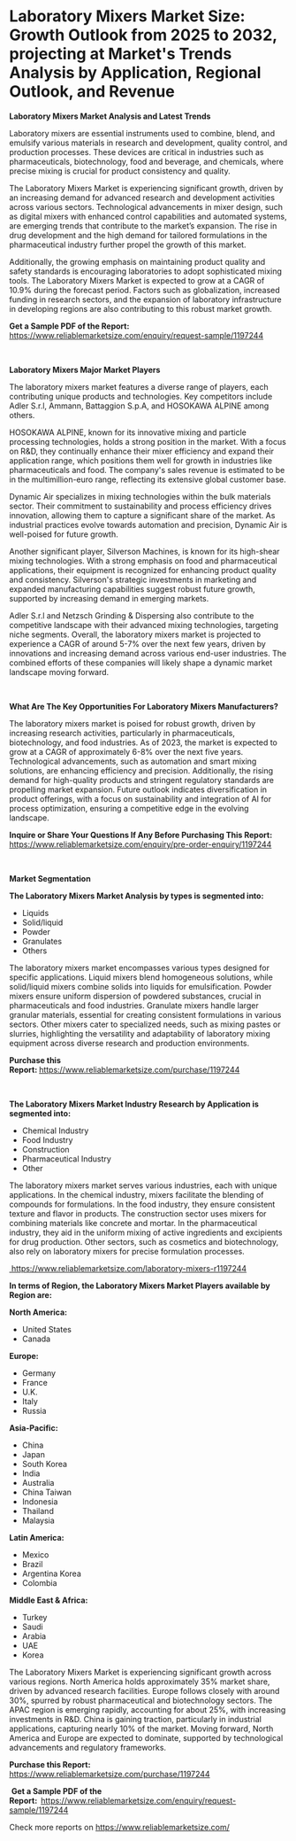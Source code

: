 <p><h1>Laboratory Mixers Market Size: Growth Outlook from 2025 to 2032, projecting at Market's Trends Analysis by Application, Regional Outlook, and Revenue</h1></p><p><strong>Laboratory Mixers Market Analysis and Latest Trends</strong></p>
<p><p>Laboratory mixers are essential instruments used to combine, blend, and emulsify various materials in research and development, quality control, and production processes. These devices are critical in industries such as pharmaceuticals, biotechnology, food and beverage, and chemicals, where precise mixing is crucial for product consistency and quality. </p><p>The Laboratory Mixers Market is experiencing significant growth, driven by an increasing demand for advanced research and development activities across various sectors. Technological advancements in mixer design, such as digital mixers with enhanced control capabilities and automated systems, are emerging trends that contribute to the market’s expansion. The rise in drug development and the high demand for tailored formulations in the pharmaceutical industry further propel the growth of this market.</p><p>Additionally, the growing emphasis on maintaining product quality and safety standards is encouraging laboratories to adopt sophisticated mixing tools. The Laboratory Mixers Market is expected to grow at a CAGR of 10.9% during the forecast period. Factors such as globalization, increased funding in research sectors, and the expansion of laboratory infrastructure in developing regions are also contributing to this robust market growth.</p></p>
<p><strong>Get a Sample PDF of the Report:&nbsp;</strong> <a href="https://www.reliablemarketsize.com/enquiry/request-sample/1197244?utm_campaign=2005&utm_medium=2&utm_source=Github&utm_content=ia&utm_term=19022025&utm_id=laboratory-mixers">https://www.reliablemarketsize.com/enquiry/request-sample/1197244</a></p>
<p>&nbsp;</p>
<p><strong>Laboratory Mixers Major Market Players</strong></p>
<p><p>The laboratory mixers market features a diverse range of players, each contributing unique products and technologies. Key competitors include Adler S.r.l, Ammann, Battaggion S.p.A, and HOSOKAWA ALPINE among others. </p><p>HOSOKAWA ALPINE, known for its innovative mixing and particle processing technologies, holds a strong position in the market. With a focus on R&D, they continually enhance their mixer efficiency and expand their application range, which positions them well for growth in industries like pharmaceuticals and food. The company's sales revenue is estimated to be in the multimillion-euro range, reflecting its extensive global customer base.</p><p>Dynamic Air specializes in mixing technologies within the bulk materials sector. Their commitment to sustainability and process efficiency drives innovation, allowing them to capture a significant share of the market. As industrial practices evolve towards automation and precision, Dynamic Air is well-poised for future growth.</p><p>Another significant player, Silverson Machines, is known for its high-shear mixing technologies. With a strong emphasis on food and pharmaceutical applications, their equipment is recognized for enhancing product quality and consistency. Silverson's strategic investments in marketing and expanded manufacturing capabilities suggest robust future growth, supported by increasing demand in emerging markets.</p><p>Adler S.r.l and Netzsch Grinding & Dispersing also contribute to the competitive landscape with their advanced mixing technologies, targeting niche segments. Overall, the laboratory mixers market is projected to experience a CAGR of around 5-7% over the next few years, driven by innovations and increasing demand across various end-user industries. The combined efforts of these companies will likely shape a dynamic market landscape moving forward.</p></p>
<p>&nbsp;</p>
<p><strong>What Are The Key Opportunities For Laboratory Mixers Manufacturers?</strong></p>
<p><p>The laboratory mixers market is poised for robust growth, driven by increasing research activities, particularly in pharmaceuticals, biotechnology, and food industries. As of 2023, the market is expected to grow at a CAGR of approximately 6-8% over the next five years. Technological advancements, such as automation and smart mixing solutions, are enhancing efficiency and precision. Additionally, the rising demand for high-quality products and stringent regulatory standards are propelling market expansion. Future outlook indicates diversification in product offerings, with a focus on sustainability and integration of AI for process optimization, ensuring a competitive edge in the evolving landscape.</p></p>
<p><strong>Inquire or Share Your Questions If Any Before Purchasing This Report:</strong> <a href="https://www.reliablemarketsize.com/enquiry/pre-order-enquiry/1197244?utm_campaign=2005&utm_medium=2&utm_source=Github&utm_content=ia&utm_term=19022025&utm_id=laboratory-mixers">https://www.reliablemarketsize.com/enquiry/pre-order-enquiry/1197244</a></p>
<p>&nbsp;</p>
<p><strong>Market Segmentation</strong></p>
<p><strong>The Laboratory Mixers Market Analysis by types is segmented into:</strong></p>
<p><ul><li>Liquids</li><li>Solid/liquid</li><li>Powder</li><li>Granulates</li><li>Others</li></ul></p>
<p><p>The laboratory mixers market encompasses various types designed for specific applications. Liquid mixers blend homogeneous solutions, while solid/liquid mixers combine solids into liquids for emulsification. Powder mixers ensure uniform dispersion of powdered substances, crucial in pharmaceuticals and food industries. Granulate mixers handle larger granular materials, essential for creating consistent formulations in various sectors. Other mixers cater to specialized needs, such as mixing pastes or slurries, highlighting the versatility and adaptability of laboratory mixing equipment across diverse research and production environments.</p></p>
<p><strong>Purchase this Report:&nbsp;</strong><a href="https://www.reliablemarketsize.com/purchase/1197244?utm_campaign=2005&utm_medium=2&utm_source=Github&utm_content=ia&utm_term=19022025&utm_id=laboratory-mixers">https://www.reliablemarketsize.com/purchase/1197244</a></p>
<p>&nbsp;</p>
<p><strong>The Laboratory Mixers Market Industry Research by Application is segmented into:</strong></p>
<p><ul><li>Chemical Industry</li><li>Food Industry</li><li>Construction</li><li>Pharmaceutical Industry</li><li>Other</li></ul></p>
<p><p>The laboratory mixers market serves various industries, each with unique applications. In the chemical industry, mixers facilitate the blending of compounds for formulations. In the food industry, they ensure consistent texture and flavor in products. The construction sector uses mixers for combining materials like concrete and mortar. In the pharmaceutical industry, they aid in the uniform mixing of active ingredients and excipients for drug production. Other sectors, such as cosmetics and biotechnology, also rely on laboratory mixers for precise formulation processes.</p></p>
<p><a href="https://www.reliablemarketsize.com/laboratory-mixers-r1197244?utm_campaign=2005&utm_medium=2&utm_source=Github&utm_content=ia&utm_term=19022025&utm_id=laboratory-mixers">&nbsp;https://www.reliablemarketsize.com/laboratory-mixers-r1197244</a></p>
<p><strong>In terms of Region, the Laboratory Mixers Market Players available by Region are:</strong></p>
<p>
    <p> <strong> North America: </strong>
        <ul>
            <li>United States</li>
            <li>Canada</li>
        </ul>
        </p> 
    <p> <strong> Europe: </strong>
        <ul>
            <li>Germany</li>
            <li>France</li>
            <li>U.K.</li>
            <li>Italy</li>
            <li>Russia</li>
        </ul>
        </p> 
    <p> <strong> Asia-Pacific: </strong>
        <ul>
            <li>China</li>
            <li>Japan</li>
            <li>South Korea</li>
            <li>India</li>
            <li>Australia</li>
            <li>China Taiwan</li>
            <li>Indonesia</li>
            <li>Thailand</li>
            <li>Malaysia</li>
        </ul>
        </p> 
    <p> <strong> Latin America: </strong>
        <ul>
            <li>Mexico</li>
            <li>Brazil</li>
            <li>Argentina Korea</li>
            <li>Colombia</li>
        </ul>
        </p> 
    <p> <strong> Middle East & Africa: </strong>
        <ul>
            <li>Turkey</li>
            <li>Saudi</li>
            <li>Arabia</li>
            <li>UAE</li>
            <li>Korea</li>
        </ul>
    </p>
    </p>
<p><p>The Laboratory Mixers Market is experiencing significant growth across various regions. North America holds approximately 35% market share, driven by advanced research facilities. Europe follows closely with around 30%, spurred by robust pharmaceutical and biotechnology sectors. The APAC region is emerging rapidly, accounting for about 25%, with increasing investments in R&D. China is gaining traction, particularly in industrial applications, capturing nearly 10% of the market. Moving forward, North America and Europe are expected to dominate, supported by technological advancements and regulatory frameworks.</p></p>
<p><strong>Purchase this Report: </strong><a href="https://www.reliablemarketsize.com/purchase/1197244?utm_campaign=2005&utm_medium=2&utm_source=Github&utm_content=ia&utm_term=19022025&utm_id=laboratory-mixers">https://www.reliablemarketsize.com/purchase/1197244</a></p>
<p>&nbsp;<strong>Get a Sample PDF of the Report:&nbsp;&nbsp;</strong><a href="https://www.reliablemarketsize.com/enquiry/request-sample/1197244?utm_campaign=2005&utm_medium=2&utm_source=Github&utm_content=ia&utm_term=19022025&utm_id=laboratory-mixers">https://www.reliablemarketsize.com/enquiry/request-sample/1197244</a></p>
<p><strong></strong></p>
<p>Check more reports on <a href="https://www.reliablemarketsize.com/?utm_campaign=2005&utm_medium=2&utm_source=Github&utm_content=ia&utm_term=19022025&utm_id=laboratory-mixers">https://www.reliablemarketsize.com/</a></p>